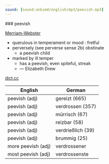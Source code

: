 ```yaml
---
sound: [sound:ankimd/english/mp3/peevish.mp3]
---
```


\### peevish

[Merriam-Webster](https://www.merriam-webster.com/dictionary/peevish)

- querulous in temperament or mood : fretful
- perversely (see perverse sense 2b) obstinate
    - a peevish child
- marked by ill temper
    - has a peevish, even spiteful, streak
    - — Elizabeth Drew

[dict.cc](https://www.dict.cc/peevish)

| English        | German       |
| -------------- | ------------ |
| peevish (adj) | gereizt (665) |
| peevish (adj) | verdrossen (357) |
| peevish (adj) | mürrisch (67) |
| peevish (adj) | reizbar (58) |
| peevish (adj) | verdrießlich (39) |
| peevish (adj) | brummig (25) |
| more peevish (adj) | verdrossener |
| most peevish (adj) | verdrossenste |
